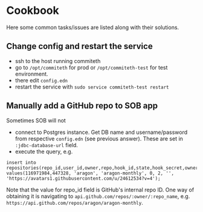# Cookbook

Here some common tasks/issues are listed along with their solutions.

## Change config and restart the service
  - ssh to the host running commiteth
  - go to `/opt/commiteth` for prod or `/opt/commiteth-test` for test environment.
  - there edit `config.edn`
  - restart the service with `sudo service commiteth-test restart`

## Manually add a GitHub repo to SOB app
Sometimes SOB will not
  - connect to Postgres instance. Get DB name and username/password from respective `config.edn` (see previous answer). These are set in `:jdbc-database-url` field.
  - execute the query, e.g.
```
insert into repositories(repo_id,user_id,owner,repo,hook_id,state,hook_secret,owner_avatar_url) values(116971984,447328, 'aragon', 'aragon-monthly', 0, 2, '', 'https://avatars1.githubusercontent.com/u/24612534?v=4');
```
Note that the value for repo_id field is GitHub's internal repo ID. One way of obtaining it is navigating to `api.github.com/repos/:owner/:repo_name`, e.g. `https://api.github.com/repos/aragon/aragon-monthly`.
